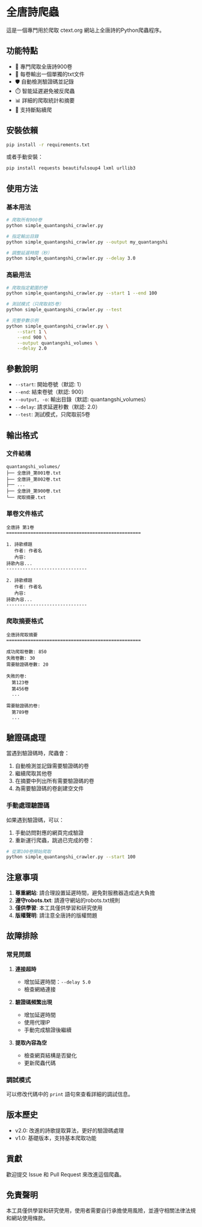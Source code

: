 # 全唐詩爬蟲

這是一個專門用於爬取 ctext.org 網站上全唐詩的Python爬蟲程序。

## 功能特點

- 🎯 專門爬取全唐詩900卷
- 📁 每卷輸出一個單獨的txt文件
- 🛡️ 自動檢測驗證碼並記錄
- ⏱️ 智能延遲避免被反爬蟲
- 📊 詳細的爬取統計和摘要
- 🔄 支持斷點續爬

## 安裝依賴

```bash
pip install -r requirements.txt
```

或者手動安裝：

```bash
pip install requests beautifulsoup4 lxml urllib3
```

## 使用方法

### 基本用法

```bash
# 爬取所有900卷
python simple_quantangshi_crawler.py

# 指定輸出目錄
python simple_quantangshi_crawler.py --output my_quantangshi

# 調整延遲時間（秒）
python simple_quantangshi_crawler.py --delay 3.0
```

### 高級用法

```bash
# 爬取指定範圍的卷
python simple_quantangshi_crawler.py --start 1 --end 100

# 測試模式（只爬取前5卷）
python simple_quantangshi_crawler.py --test

# 完整參數示例
python simple_quantangshi_crawler.py \
    --start 1 \
    --end 900 \
    --output quantangshi_volumes \
    --delay 2.0
```

## 參數說明

- `--start`: 開始卷號（默認: 1）
- `--end`: 結束卷號（默認: 900）
- `--output, -o`: 輸出目錄（默認: quantangshi_volumes）
- `--delay`: 請求延遲秒數（默認: 2.0）
- `--test`: 測試模式，只爬取前5卷

## 輸出格式

### 文件結構
```
quantangshi_volumes/
├── 全唐詩_第001卷.txt
├── 全唐詩_第002卷.txt
├── ...
├── 全唐詩_第900卷.txt
└── 爬取摘要.txt
```

### 單卷文件格式
```
全唐詩 第1卷
==================================================

1. 詩歌標題
   作者: 作者名
   內容:
詩歌內容...
------------------------------

2. 詩歌標題
   作者: 作者名
   內容:
詩歌內容...
------------------------------
```

### 爬取摘要格式
```
全唐詩爬取摘要
==================================================

成功爬取卷數: 850
失敗卷數: 30
需要驗證碼卷數: 20

失敗的卷:
  第123卷
  第456卷
  ...

需要驗證碼的卷:
  第789卷
  ...
```

## 驗證碼處理

當遇到驗證碼時，爬蟲會：

1. 自動檢測並記錄需要驗證碼的卷
2. 繼續爬取其他卷
3. 在摘要中列出所有需要驗證碼的卷
4. 為需要驗證碼的卷創建空文件

### 手動處理驗證碼

如果遇到驗證碼，可以：

1. 手動訪問對應的網頁完成驗證
2. 重新運行爬蟲，跳過已完成的卷：

```bash
# 從第100卷開始爬取
python simple_quantangshi_crawler.py --start 100
```

## 注意事項

1. **尊重網站**: 請合理設置延遲時間，避免對服務器造成過大負擔
2. **遵守robots.txt**: 請遵守網站的robots.txt規則
3. **僅供學習**: 本工具僅供學習和研究使用
4. **版權聲明**: 請注意全唐詩的版權問題

## 故障排除

### 常見問題

1. **連接超時**
   - 增加延遲時間：`--delay 5.0`
   - 檢查網絡連接

2. **驗證碼頻繁出現**
   - 增加延遲時間
   - 使用代理IP
   - 手動完成驗證後繼續

3. **提取內容為空**
   - 檢查網頁結構是否變化
   - 更新爬蟲代碼

### 調試模式

可以修改代碼中的 `print` 語句來查看詳細的調試信息。

## 版本歷史

- v2.0: 改進的詩歌提取算法，更好的驗證碼處理
- v1.0: 基礎版本，支持基本爬取功能

## 貢獻

歡迎提交 Issue 和 Pull Request 來改進這個爬蟲。

## 免責聲明

本工具僅供學習和研究使用，使用者需要自行承擔使用風險，並遵守相關法律法規和網站使用條款。 